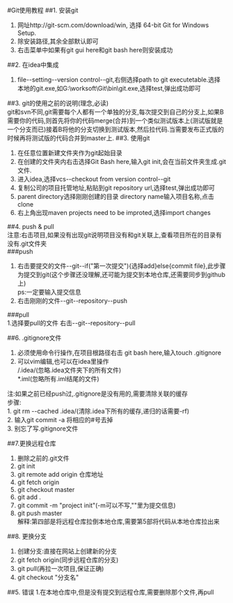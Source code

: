#Git使用教程
##1. 安装git  
1. 网址http://git-scm.com/download/win, 选择 64-bit Git for Windows Setup.  
2. 除安装路径,其余全部默认即可  
3. 右击菜单中如果有git gui here和git bash here则安装成功


##2. 在idea中集成  
1. file--setting--version control--git,右侧选择path to git executetable.选择本地的git.exe,如G:\worksoft\Git\bin\git.exe,选择test,弹出成功即可  

##3. git的使用之前的说明(理念,必读)  
git和svn不同,git需要每个人都有一个单独的分支,每次提交到自己的分支上,如果B需要你的代码,则首先将你的代码merge(合并)到一个类似测试版本上(测试版就是一个分支而已)接着B将他的分支切换到测试版本,然后拉代码.当需要发布正式版的时候再将测试版的代码合并到master上.
##3. 使用git
1. 在任意位置新建文件夹作为git起始目录  
2. 在创建的文件夹内右击选择Git Bash here,输入git init,会在当前文件夹生成.git文件.  
3. 进入idea,选择vcs--checkout from version control--git  
4. 复制公司的项目托管地址,粘贴到git repository url,选择test,弹出成功即可  
5. parent directory选择刚刚创建的目录 directory name输入项目名称,点击clone  
6. 右上角出现maven projects need to be improted,选择import changes  

##4. push & pull  
注意:右击项目,如果没有出现git说明项目没有和git关联上,查看项目所在的目录有没有.git文件夹  
###push
1. 右击要提交的文件--git--if("第一次提交"){选择add}else{commit file},此步骤为提交到git(这个步骤还没理解,还可能为提交到本地仓库,还需要同步到github上)  
ps:一定要输入提交信息
2. 右击刚刚的文件--git--repository--push  

###pull  
1.选择要pull的文件 右击--git--repository--pull  

##6. .gitignore文件  
1. 必须使用命令行操作,在项目根路径右击 git bash here,输入touch .gitignore  
2. 可以vim编辑,也可以在idea里操作  
/.idea/(忽略.idea文件夹下的所有文件)  
*.iml(忽略所有.iml结尾的文件)  


注:如果之前已经push过,.gitignore是没有用的,需要清除关联的缓存  
步骤:  
    1. git rm --cached .idea/(清除.idea下所有的缓存,递归的话需要-rf)  
    2. 输入git commit -a 将相应的#号去掉  
    3. 别忘了写.gitignore文件  
    
##7.更换远程仓库  
1. 删除之前的.git文件  
2. git init  
3. git remote add origin 仓库地址  
4. git fetch origin 
5. git checkout master
6. git add .  
7. git commit -m "project init"(-m可以不写,""里为提交信息)  
8. git push master  
解释:第四部是将远程仓库拉倒本地仓库,需要第5部将代码从本地仓库拉出来  

##8. 更换分支  
1. 创建分支:直接在网站上创建新的分支  
2. git fetch origin(同步远程仓库的分支)  
3. git pull(再拉一次项目,保证正确)  
4. git checkout "分支名"  

##5. 错误
1.在本地仓库中,但是没有提交到远程仓库,需要删除那个文件,再pull
